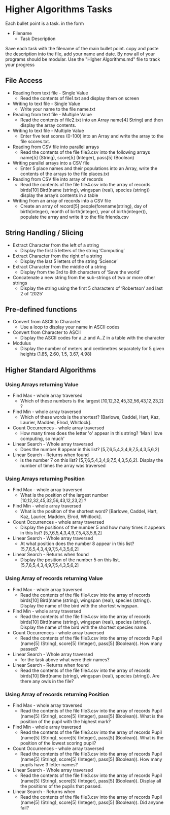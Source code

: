 # Higher Algorithms Tasks
Each bullet point is a task. in the form
- Filename
    - Task Description

Save each task with the filename of the main bullet point. copy and paste the description into the file, add your name and date. By now all of your programs should be modular. Use the "Higher Algorithms.md" file to track your progress

## File Access
- Reading from text file - Single Value
    - Read the contents of file1.txt and display them on screen
- Writing to text file - Single Value
    - Write your name to the file name.txt
- Reading from text file - Multiple Value
    - Read the contents of file2.txt into an Array name[4] String) and then display the array contents. 
- Writing to text file - Multiple Value
    - Enter five test scores (0-100) into an Array and write the array to the file scores.txt.
- Reading from CSV file into parallel arrays
    - Read the contents of the file file3.csv into the following arrays name[5] (String), score[5] (Integer), pass[5] (Boolean)
- Writing parallel arrays into a CSV file
    - Enter 5 place names and their populations into an Array, write the contents of the arrays to the file places.txt
- Reading from CSV file into array of records
    - Read the contents of the file file4.csv into the array of records birds[10] Bird(name (string), wingspan (real), species (string)) display the array’s contents in a table 
- Writing from an array of records into a CSV file
    - Create an array of record[5] people(forename(string), day of birth(integer), month of birth(integer), year of birth(integer)), populate the array and write it to the file friends.csv
  
## String Handling / Slicing
- Extract Character from the left of a string
    - Display the first 5 letters of the string ‘Computing’
- Extract Character from the right of a string
    - Display the last 5 letters of the string ‘Science’
- Extract Character from the middle of a string
    - Display from the 3rd to 8th characters of ‘Save the world’
- Concatenate a new string from the sub-strings of two or more other strings
    - Display the string using the first 5 characters of ‘Robertson’ and last 2 of ‘2025’

## Pre-defined functions
- Convert from ASCII to Character
    - Use a loop to display your name in ASCII codes
- Convert from Character to ASCII
    - Display the ASCII codes for a..z and A..Z in a table with the character
- Modulus
    - Display the number of meters and centimetres separately for 5 given heights (1.85, 2.60, 1.5, 3.67, 4.98)

## Higher Standard Algorithms

### Using **Arrays** returning **Value**
- Find Max - whole array traversed
    - Which of these numbers is the largest [10,12,32,45,32,56,43,12,23,2] ?
- Find Min - whole array traversed
    - Which of these words is the shortest? [Barlowe, Caddel, Hart, Kaz, Laurier, Madden, Elrod, Whitlock].
- Count Occurrences - whole array traversed
    - How many times does the letter 'o' appear in this string? 'Man I love computing, so much'
- Linear Search - Whole array traversed
    - Does the number 8 appear in this list? [5,7,6,5,4,3,4,9,7,5,4,3,5,6,2]
- Linear Search - Returns when found
    - is the number 7 on this list? [5,7,6,5,4,3,4,9,7,5,4,3,5,6,2]. Display the number of times the array was traversed

### Using **Arrays** returning **Position**
- Find Max - whole array traversed
    - What is the position of the largest number [10,12,32,45,32,56,43,12,23,2] ?
- Find Min - whole array traversed
    - What is the position of the shortest word? [Barlowe, Caddel, Hart, Kaz, Laurier, Madden, Elrod, Whitlock].
- Count Occurrences - whole array traversed
    - Display the positions of the number 5 and how many times it appears in this list? [5,7,6,5,4,3,4,9,7,5,4,3,5,6,2]
- Linear Search - Whole array traversed
    - At what position does the number 8 appear in this list? [5,7,6,5,4,3,4,9,7,5,4,3,5,6,2]
- Linear Search - Returns when found
    - Display the position of the number 5 on this list. [5,7,6,5,4,3,4,9,7,5,4,3,5,6,2]

### Using **Array of records** returning **Value**
- Find Max - whole array traversed
    - Read the contents of the file file4.csv into the array of records birds[10] Bird(name (string), wingspan (real), species (string)). Display the name of the bird with the shortest wingspan.
- Find Min - whole array traversed
    - Read the contents of the file file4.csv into the array of records birds[10] Bird(name (string), wingspan (real), species (string)). Display the name of the bird with the shortest species name.
- Count Occurrences - whole array traversed
    - Read the contents of the file file3.csv into the array of records Pupil (name[5] (String), score[5] (Integer), pass[5] (Boolean)). How many passed?
- Linear Search - Whole array traversed
    - for the task above what were their names?
- Linear Search - Returns when found
    - Read the contents of the file file4.csv into the array of records birds[10] Bird(name (string), wingspan (real), species (string)). Are there any owls in the file?

### Using **Array of records** returning **Position**
- Find Max - whole array traversed
    - Read the contents of the file file3.csv into the array of records Pupil (name[5] (String), score[5] (Integer), pass[5] (Boolean)). What is the position of the pupil with the highest mark?
- Find Min - whole array traversed
    - Read the contents of the file file3.csv into the array of records Pupil (name[5] (String), score[5] (Integer), pass[5] (Boolean)). What is the position of the lowest scoring pupil?
- Count Occurrences - whole array traversed
    - Read the contents of the file file3.csv into the array of records Pupil (name[5] (String), score[5] (Integer), pass[5] (Boolean)). How many pupils have 3 letter names?
- Linear Search - Whole array traversed
    - Read the contents of the file file3.csv into the array of records Pupil (name[5] (String), score[5] (Integer), pass[5] (Boolean)). Display all the positions of the pupils that passed.
- Linear Search - Returns when 
    - Read the contents of the file file3.csv into the array of records Pupil (name[5] (String), score[5] (Integer), pass[5] (Boolean)). Did anyone fail?
